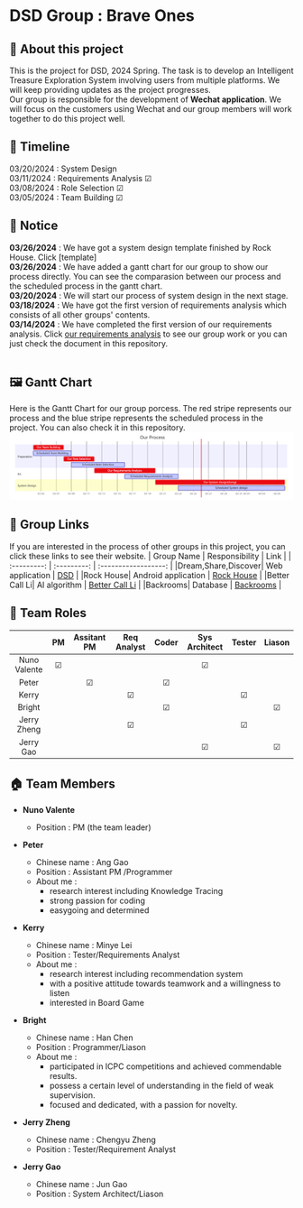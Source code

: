 # DSD Group : Brave Ones
## 📝 About this project
This is the project for DSD, 2024 Spring. The task is to develop an Intelligent Treasure Exploration System involving users from multiple platforms. We will keep providing updates as the project progresses.<br>
Our group is responsible for the development of __Wechat application__. We will focus on the customers using Wechat and our group members will work together to do this project well.

## 📆 Timeline
03/20/2024 : System Design<br>
03/11/2024 : Requirements Analysis &#x2611; <br>
03/08/2024 : Role Selection  &#x2611; <br>
03/05/2024 : Team Building  &#x2611;

## 🔔 Notice
__03/26/2024__ : We have got a system design template finished by Rock House. Click [template]<br>
__03/26/2024__ : We have added a gantt chart for our group to show our process directly. You can see the comparasion between our process and the scheduled process in the gantt chart. <br>
__03/20/2024__ : We will start our process of system design in the next stage.<br>
__03/18/2024__ : We have got the first version of requirements analysis which consists of all other groups' contents.<br>
__03/14/2024__ : We have completed the first version of our requirements analysis. Click [our requirements analysis](https://docs.google.com/document/d/1Ne3DcNKM5rR4DACcW0JFtLY9dWwgH2AslHItaRscWj4/edit?usp=sharing) to see our group work or you can just check the document in this repository.<br>
<br>

## 🖼️ Gantt Chart
Here is the Gantt Chart for our group porcess. The red stripe represents our process and the blue stripe represents the scheduled process in the project. You can also check it in this repository.
![Our porcess](https://github.com/Divpeter/DSD2024.github.io/blob/c51cb42bbf3c15e37d8c50805f4f434ead1e5ff1/Gantt%20Chart.png)

## 📰 Group Links
If you are interested in the process of other groups in this project, you can click these links to see their website. 
|    Group Name      |     Responsibility    |    Link    | 
| :---------: | :---------: | :------------------: | 
|Dream,Share,Discover| Web application  | [DSD](https://github.com/zkc3783/dream-share-discovery) | 
|Rock House|     Android application           |  [Rock House](https://github.com/zhouyuheng2003/DSD2024-rock-house)  | 
|Better Call Li|  AI algorithm |  [Better Call Li](https://github.com/baconjlu/better-call-Li)  | 
|Backrooms| Database | [Backrooms](https://github.com/Irodixy/Backrooms_dsd2024)  | 

## 🏡 Team Roles
|          |     PM    |    Assitant PM    |    Req Analyst    |    Coder    |    Sys Architect    |    Tester    |    Liason    |  
| :---------: | :---------: | :------------------: |  :-----------------: | :-----------------: |:-----------------------:|  :------------:  | :-------------:  |
|Nuno Valente| &#x2611;  |  |   |   |  &#x2611;  |
|Peter|                |  <center>&#x2611;</center>  |  |  &#x2611;  |
|Kerry|  |  |  &#x2611;  |  |  |  &#x2611;  |
|Bright|  |  |  |  &#x2611;  |  |  |  &#x2611;  |  
|Jerry Zheng|  |  |  &#x2611;  |  |  |  &#x2611;  |
|Jerry Gao|  |  |  |  |  &#x2611;  |  |  &#x2611;  |

## 🏠 Team Members
+ __Nuno Valente__
  + Position : PM (the team leader)
    
+ __Peter__
  + Chinese name : Ang Gao
  + Position : Assistant PM /Programmer
  + About me : 
    + research interest including Knowledge Tracing
    + strong passion for coding
    + easygoing and determined
    
+ __Kerry__
  + Chinese name : Minye Lei
  + Position : Tester/Requirements Analyst
  + About me :
    + research interest including recommendation system
    + with a positive attitude towards teamwork and a willingness to listen
    + interested in Board Game

+ __Bright__
  + Chinese name : Han Chen
  + Position : Programmer/Liason
  + About me :
    + participated in ICPC competitions and achieved commendable results.
    + possess a certain level of understanding in the field of weak supervision.
    + focused and dedicated, with a passion for novelty.
   
+ __Jerry Zheng__
  + Chinese name : Chengyu Zheng
  + Position : Tester/Requirement Analyst
 
+ __Jerry Gao__
  + Chinese name : Jun Gao
  + Position : System Architect/Liason

